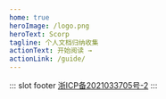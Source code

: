```yaml
---
home: true
heroImage: /logo.png
heroText: Scorp
tagline: 个人文档归纳收集
actionText: 开始阅读 →
actionLink: /guide/
---
```

<!-- <div class="features">
  <div class="feature">
    <h2>Simplicity First</h2>
    <p>Minimal setup with markdown-centered project structure helps you focus on writing.</p>
  </div>
  <div class="feature">
    <h2>Vue-Powered</h2>
    <p>Enjoy the dev experience of Vue + webpack, use Vue components in markdown, and develop custom themes with Vue.</p>
  </div>
  <div class="feature">
    <h2>Performant</h2>
    <p>VuePress generates pre-rendered static HTML for each page, and runs as an SPA once a page is loaded.</p>
  </div>
</div> -->

::: slot footer
[浙ICP备2021033705号-2](https://beian.miit.gov.cn)
:::